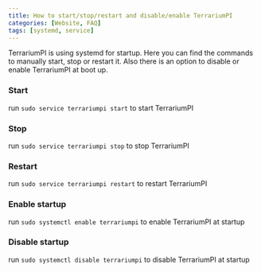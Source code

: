 ```yaml
---
title: How to start/stop/restart and disable/enable TerrariumPI
categories: [Website, FAQ]
tags: [systemd, service]
---
```


TerrariumPI is using systemd for startup. Here you can find the commands to
manually start, stop or restart it. Also there is an option to disable or enable
TerrariumPI at boot up.

### Start

run `sudo service terrariumpi start` to start TerrariumPI

### Stop

run `sudo service terrariumpi stop` to stop TerrariumPI

### Restart

run `sudo service terrariumpi restart` to restart TerrariumPI

### Enable startup

run `sudo systemctl enable terrariumpi` to enable TerrariumPI at startup

### Disable startup

run `sudo systemctl disable terrariumpi` to disable TerrariumPI at startup
